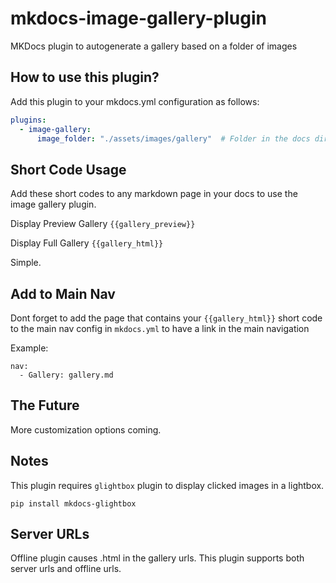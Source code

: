 # mkdocs-image-gallery-plugin
MKDocs plugin to autogenerate a gallery based on a folder of images

## How to use this plugin?

Add this plugin to your mkdocs.yml configuration as follows:

``` yml
plugins:
  - image-gallery:
      image_folder: "./assets/images/gallery"  # Folder in the docs directory containing images
```

## Short Code Usage

Add these short codes to any markdown page in your docs to use the image gallery plugin.

Display Preview Gallery
`{{gallery_preview}}`

Display Full Gallery
`{{gallery_html}}`

Simple.

## Add to Main Nav

Dont forget to add the page that contains your `{{gallery_html}}` short code to the main nav config in `mkdocs.yml` to have a link in the main navigation

Example:

```
nav:
  - Gallery: gallery.md
```

## The Future

More customization options coming.


## Notes

This plugin requires `glightbox` plugin to display clicked images in a lightbox.

`pip install mkdocs-glightbox`

## Server URLs

Offline plugin causes .html in the gallery urls. This plugin supports both server urls and offline urls.